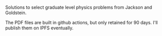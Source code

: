 Solutions to select graduate level physics problems from Jackson and Goldstein.

The PDF files are built in github actions, but only retained for 90 days. I'll publish them on IPFS eventually.